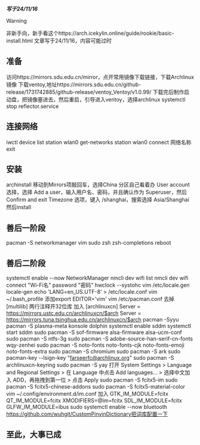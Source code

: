 ***写于24/11/16***
> [!WARNING]
> 非新手向，新手看这个https://arch.icekylin.online/guide/rookie/basic-install.html
文章写于24/11/16，内容可能过时

## 准备
访问https://mirrors.sdu.edu.cn/mirror，点开常用镜像下载链接，下载Archlinux镜像
下载ventoy,地址https://mirrors.sdu.edu.cn/github-release/1731742885/github-release/ventoy_Ventoy/v1.0.99/
下载完后制作启动盘，把镜像塞进去，然后重启，引导进入ventoy，选择archlinux
systemctl stop reflector.service
## 连接网络
iwctl
device list
station wlan0 get-networks
station wlan0 connect 网络名称
exit
## 安装
archinstall
移动到Mirrors项敲回车，选择China
分区自己看着办
User account 选择，选择 Add a user，输入用户名、密码，并且确认作为 Superuser，然后 Confirm and exit
Timezone 选项，键入 /shanghai，搜索选择 Asia/Shanghai
然后install
## 善后一阶段
pacman -S networkmanager vim sudo zsh zsh-completions
reboot
## 善后二阶段
systemctl enable --now NetworkManager
nmcli dev wifi list 
nmcli dev wifi connect "Wi-Fi名" password "密码"
hwclock --systohc
vim /etc/locale.gen
locale-gen
echo 'LANG=en_US.UTF-8'  > /etc/locale.conf
vim ~/.bash_profile
添加export EDITOR='vim'
vim /etc/pacman.conf
去掉 [multilib] 两行注释开32位库
加入
[archlinuxcn]
Server = https://mirrors.ustc.edu.cn/archlinuxcn/$arch
Server = https://mirrors.tuna.tsinghua.edu.cn/archlinuxcn/$arch
pacman -Syyu
pacman -S plasma-meta konsole dolphin
systemctl enable sddm
systemctl start sddm
sudo pacman -S sof-firmware alsa-firmware alsa-ucm-conf
sudo pacman -S ntfs-3g
sudo pacman -S adobe-source-han-serif-cn-fonts wqy-zenhei
sudo pacman -S noto-fonts noto-fonts-cjk noto-fonts-emoji noto-fonts-extra
sudo pacman -S chromium 
sudo pacman -S ark 
sudo pacman-key --lsign-key "farseerfc@archlinux.org"
sudo pacman -S archlinuxcn-keyring
sudo pacman -S yay
打开 System Settings > Language and Regional Settings > 在 Language 中点击 Add languages... > 选择中文加入 ADD，再拖拽到第一位 > 点击 Apply
sudo pacman -S fcitx5-im
sudo pacman -S fcitx5-chinese-addons
sudo pacman -S fcitx5-material-color
vim ~/.config/environment.d/im.conf
加入
GTK_IM_MODULE=fcitx
QT_IM_MODULE=fcitx
XMODIFIERS=@im=fcitx
SDL_IM_MODULE=fcitx
GLFW_IM_MODULE=ibus
sudo systemctl enable --now bluetooth
https://github.com/wuhgit/CustomPinyinDictionary把词库配置一下
## 至此，大事已成
